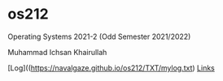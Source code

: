 # os212
Operating Systems 2021-2 (Odd Semester 2021/2022)

Muhammad Ichsan Khairullah

[Log]((https://navalgaze.github.io/os212/TXT/mylog.txt)
[Links](https://navalgaze.github.io/os212/LINKS/links.md)
